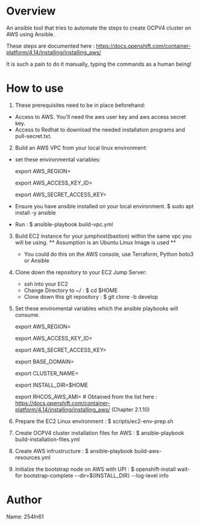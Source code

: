 Overview
========
An ansible tool that tries to automate the steps to create OCPV4 cluster on AWS using Ansible.

These steps are documented here : https://docs.openshift.com/container-platform/4.14/installing/installing_aws/

It is such a pain to do it manually, typing the commands as a human being!

How to use
==========
1. These prerequisites need to be in place beforehand:
  - Access to AWS. You'll need the aws user key and aws access secret key.
  - Access to Redhat to download the needed installation programs and pull-secret.txt.

2. Build an AWS VPC from your local linux environment: 

  - set these environmental variables:

    export AWS_REGION=<Your AWS Region>

    export AWS_ACCESS_KEY_ID=<Your AWS Access key ID>

    export AWS_SECRET_ACCESS_KEY=<Your AWS Secret access key>

  - Ensure you have ansible installed on your local environment. $ sudo apt install -y ansible

  - Run : $ ansible-playbook build-vpc.yml

3. Build EC2 instance for your jumphost(bastion) within the same vpc you will be using. ** Assumption is an Ubuntu Linux Image is used **
   - You could do this on the AWS console, use Terraform, Python boto3 or Ansible

3. Clone down the repository to your EC2 Jump Server:
   - ssh into your EC2 
   - Change Directory to ~/  : $ cd $HOME 
   - Clone down this git repository : $ git clone -b develop <this git repo>

4. Set these enviromental variables which the ansible playbooks will consume.

   export AWS_REGION=<Your AWS Region>

   export AWS_ACCESS_KEY_ID=<Your AWS Access key ID>

   export AWS_SECRET_ACCESS_KEY=<Your AWS Secret access key>

   export BASE_DOMAIN=<Your base domain>

   export CLUSTER_NAME=<Your chosen ocpv4 cluster name >

   export INSTALL_DIR=$HOME

   export RHCOS_AWS_AMI=<RHCOS AWS AMI ID>  # Obtained from the list here : https://docs.openshift.com/container-platform/4.14/installing/installing_aws/ (Chapter 2.1.10)

5. Prepare the EC2 Linux environment : $ scripts/ec2-env-prep.sh

6. Create OCPV4 cluster installation files for AWS : $ ansible-playbook build-installation-files.yml

7. Create AWS infrustructure : $ ansible-playbook build-aws-resources.yml

8. Initialze the bootstrap node on AWS with UPI : $ openshift-install wait-for bootstrap-complete --dir=${INSTALL_DIR} --log-level info


Author
======
Name: 254In61